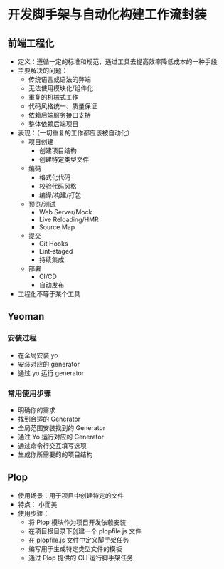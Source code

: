 # 开发脚手架与自动化构建工作流封装

## 前端工程化

- 定义：遵循一定的标准和规范，通过工具去提高效率降低成本的一种手段
- 主要解决的问题：
  - 传统语言或语法的弊端
  - 无法使用模块化/组件化
  - 重复的机械式工作
  - 代码风格统一、质量保证
  - 依赖后端服务接口支持
  - 整体依赖后端项目
- 表现：（一切重复的工作都应该被自动化）
  - 项目创建
    - 创建项目结构
    - 创建特定类型文件
  - 编码
    - 格式化代码
    - 校验代码风格
    - 编译/构建/打包
  - 预览/测试
    - Web Server/Mock
    - Live Reloading/HMR
    - Source Map
  - 提交
    - Git Hooks
    - Lint-staged
    - 持续集成
  - 部署
    - CI/CD
    - 自动发布
- 工程化不等于某个工具

## Yeoman

### 安装过程

- 在全局安装 yo
- 安装对应的 generator
- 通过 yo 运行 generator

### 常用使用步骤

- 明确你的需求
- 找到合适的 Generator
- 全局范围安装找到的 Generator
- 通过 Yo 运行对应的 Generator
- 通过命令行交互填写选项
- 生成你所需要的的项目结构

## Plop

- 使用场景：用于项目中创建特定的文件
- 特点： 小而美
- 使用步骤：
  - 将 Plop 模块作为项目开发依赖安装
  - 在项目根目录下创建一个 plopfile.js 文件
  - 在 plopfile.js 文件中定义脚手架任务
  - 编写用于生成特定类型文件的模板
  - 通过 Plop 提供的 CLI 运行脚手架任务
